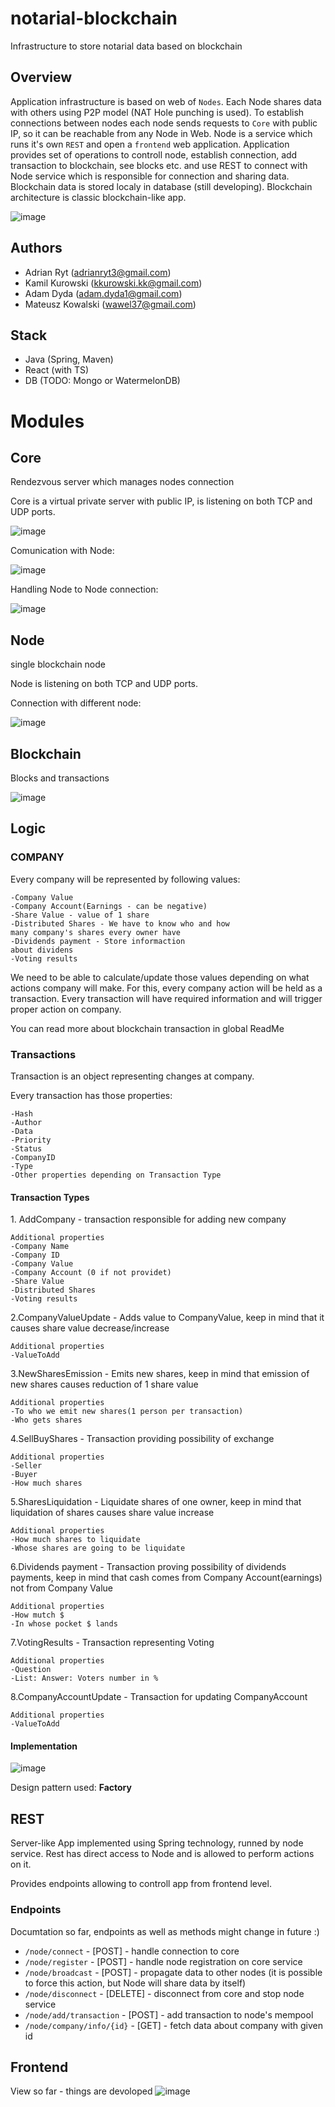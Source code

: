 # notarial-blockchain
Infrastructure to store notarial data based on blockchain

## Overview
Application infrastructure is based on web of `Nodes`. Each Node shares data with others using P2P model (NAT Hole punching is used). To establish connections between nodes each node sends requests to `Core` with public IP, so it can be reachable from any Node in Web. Node is a service which runs it's own `REST` and open a `frontend` web application. Application provides set of operations to controll node, establish connection, add transaction to blockchain, see blocks etc. and use REST to connect with Node service which is responsible for connection and sharing data. Blockchain data is stored localy in database (still developing). Blockchain architecture is classic blockchain-like app.

![image](https://user-images.githubusercontent.com/30171233/145886543-ded726b2-d6fd-46f2-a1b2-15baa2ddee06.png)


## Authors
- Adrian Ryt (adrianryt3@gmail.com)
- Kamil Kurowski (kkurowski.kk@gmail.com)
- Adam Dyda (adam.dyda1@gmail.com)
- Mateusz Kowalski (wawel37@gmail.com)


## Stack
- Java (Spring, Maven)
- React (with TS)
- DB (TODO: Mongo or WatermelonDB)

# Modules

## Core

Rendezvous server which manages nodes connection


Core is a virtual private server with public IP, is listening on both TCP and UDP ports.

![image](https://user-images.githubusercontent.com/30171233/146049650-fed3be71-1bf9-4b75-8acf-44dd469dbc6f.png)


Comunication with Node:

![image](https://user-images.githubusercontent.com/30171233/143587283-26e3750c-433a-442d-ab97-bc88fcca1ef1.png)


Handling Node to Node connection:

![image](https://user-images.githubusercontent.com/30171233/143587375-0dec4f69-e80d-435a-b8f4-97b3042c1ae2.png)

## Node

single blockchain node


Node is listening on both TCP and UDP ports.



Connection with different node:

![image](https://user-images.githubusercontent.com/30171233/143588169-5cd19734-f3cf-4da4-8e74-8491b27c649d.png)


## Blockchain

Blocks and transactions

![image](https://user-images.githubusercontent.com/72470330/144079094-deb3d591-76a7-4490-8735-e4d8aa5ffef6.png)

## Logic

<h3> COMPANY </h3>
Every company will be represented by following values:

    -Company Value
    -Company Account(Earnings - can be negative)
    -Share Value - value of 1 share
    -Distributed Shares - We have to know who and how
    many company's shares every owner have
    -Dividends payment - Store informaction
    about dividens
    -Voting results
We need to be able to calculate/update those values
depending on what actions company will make.
For this, every company action will be held as a transaction.
Every transaction will have required information and will trigger
proper action on company.

You can read more about blockchain transaction in global ReadMe

<h3> Transactions </h3>
Transaction is an object representing changes at company.

Every transaction has those properties:

    -Hash
    -Author
    -Data
    -Priority
    -Status
    -CompanyID
    -Type
    -Other properties depending on Transaction Type

<h4> Transaction Types </h4>
1. AddCompany - transaction responsible for adding new company
    
    Additional properties
    -Company Name
    -Company ID
    -Company Value
    -Company Account (0 if not providet)
    -Share Value
    -Distributed Shares
    -Voting results

2.CompanyValueUpdate - Adds value to CompanyValue, keep in mind that it causes share value decrease/increase


    Additional properties
    -ValueToAdd
3.NewSharesEmission - Emits new shares, keep in mind 
that emission of new shares causes reduction of 1 share value

    Additional properties
    -To who we emit new shares(1 person per transaction)
    -Who gets shares
4.SellBuyShares - Transaction providing possibility of exchange

    Additional properties
    -Seller
    -Buyer
    -How much shares

5.SharesLiquidation - Liquidate shares of one owner, keep in mind that
liquidation of shares causes share value increase
    
    Additional properties
    -How much shares to liquidate
    -Whose shares are going to be liquidate
6.Dividends payment - Transaction proving possibility of dividends payments, keep in mind that
cash comes from Company Account(earnings) not from Company Value 
    
    Additional properties
    -How mutch $
    -In whose pocket $ lands
7.VotingResults - Transaction representing Voting
    
    Additional properties
    -Question
    -List: Answer: Voters number in %
8.CompanyAccountUpdate - Transaction for updating CompanyAccount
    
    Additional properties
    -ValueToAdd

<h4> Implementation </h4>

![image](https://user-images.githubusercontent.com/72470330/144077593-6e342cfc-b60d-4b1a-991e-b0b8af81177f.png)


Design pattern used: <b>Factory</b> <br>

## REST

Server-like App implemented using Spring technology, runned by node service. Rest has direct access to Node and is allowed to perform actions on it.

Provides endpoints allowing to controll app from frontend level.

### Endpoints
Documtation so far, endpoints as well as methods might change in future :) 
- `/node/connect` - [POST] - handle connection to core 
- `/node/register` - [POST] - handle node registration on core service
- `/node/broadcast` - [POST] - propagate data to other nodes (it is possible to force this action, but Node will share data by itself)
- `/node/disconnect` - [DELETE] - disconnect from core and stop node service
- `/node/add/transaction` - [POST] - add transaction to node's mempool
- `/node/company/info/{id}` - [GET] - fetch data about company with given id


## Frontend

View so far - things are devoloped
![image](https://user-images.githubusercontent.com/30171233/145889620-1eea8a77-bf64-4f1e-9842-e51a871f386c.png)

